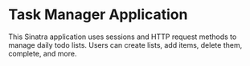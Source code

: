 # Task Manager Application
    
This Sinatra application uses sessions and HTTP request methods to manage daily todo lists. Users can create lists, add items, delete them, complete, and more.
